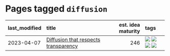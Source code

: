 # Pages tagged `diffusion`

|last_modified|title|est. idea maturity|tags
|:---|:---|---:|:---|
|2023-04-07|[Diffusion that respects transparency](../diffusion-that-respects-transparency.md)|246|[![](https://img.shields.io/badge/tag-completed-35b163)](../tags/completed.md) [![](https://img.shields.io/badge/tag-diffusion-90446b)](../tags/diffusion.md) [![](https://img.shields.io/badge/tag-image_processing-35d2ce)](../tags/image_processing.md) [![](https://img.shields.io/badge/tag-transparency-1dc0d1)](../tags/transparency.md)|